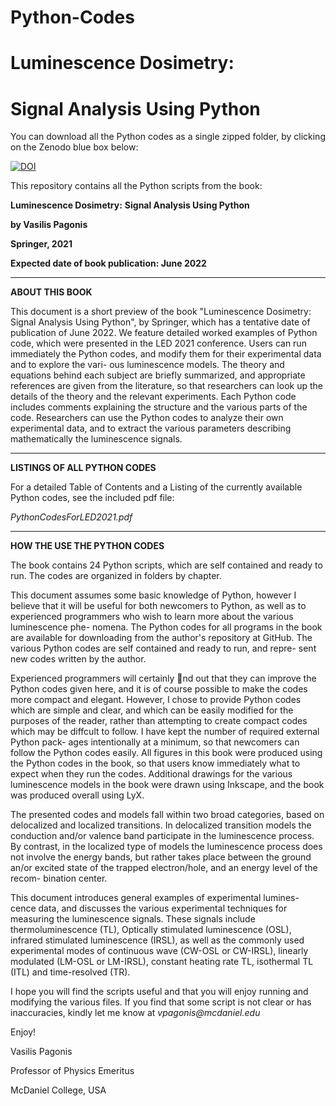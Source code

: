 # Python-Codes
# Luminescence Dosimetry:
# Signal Analysis Using Python

You can download all the Python codes as a single zipped folder, by clicking on the Zenodo blue box below:

[![DOI](https://zenodo.org/badge/324629435.svg)](https://zenodo.org/badge/latestdoi/324629435)

This repository contains all the Python scripts from the book:


**Luminescence Dosimetry:**
**Signal Analysis Using Python**

**by Vasilis Pagonis**

**Springer, 2021**

**Expected date of book publication: June 2022**

__________________________________

**ABOUT THIS BOOK**

This document is a short preview of the book "Luminescence Dosimetry:
Signal Analysis Using Python", by Springer, which has a tentative date of
publication of June 2022.
We feature detailed worked examples of Python code, which were
presented in the LED 2021 conference. Users can run immediately the Python
codes, and modify them for their experimental data and to explore the vari-
ous luminescence models. The theory and equations behind each subject are
briefly summarized, and appropriate references are given from the literature,
so that researchers can look up the details of the theory and the relevant
experiments. 
Each Python code includes comments explaining the structure
and the various parts of the code. Researchers can use the Python codes to
analyze their own experimental data, and to extract the various parameters
describing mathematically the luminescence signals.

__________________________________
**LISTINGS OF ALL PYTHON CODES**

For a detailed Table of Contents and a Listing of the currently available Python codes, see the included pdf file:

_PythonCodesForLED2021.pdf_

__________________________________
**HOW THE USE THE PYTHON CODES**

The book contains 24 Python scripts, which are self contained and ready to run. 
The codes are organized in folders by chapter.

This document assumes some basic knowledge of Python, however I believe
that it will be useful for both newcomers to Python, as well as to experienced
programmers who wish to learn more about the various luminescence phe-
nomena. The Python codes for all programs in the book are available for
downloading from the author's repository at GitHub.
The various Python codes are self contained and ready to run, and repre-
sent new codes written by the author.

Experienced programmers will certainly nd out that they can improve
the Python codes given here, and it is of course possible to make the codes
more compact and elegant. However, I chose to provide Python codes which
are simple and clear, and which can be easily modified for the purposes of
the reader, rather than attempting to create compact codes which may be
diffcult to follow. I have kept the number of required external Python pack-
ages intentionally at a minimum, so that newcomers can follow the Python
codes easily. All figures in this book were produced using the Python codes
in the book, so that users know immediately what to expect when they run
the codes. Additional drawings for the various luminescence models in the
book were drawn using Inkscape, and the book was produced overall using
LyX.

The presented codes and models fall within two broad categories, based
on delocalized and localized transitions. In delocalized transition models the
conduction and/or valence band participate in the luminescence process. By
contrast, in the localized type of models the luminescence process does not
involve the energy bands, but rather takes place between the ground an/or
excited state of the trapped electron/hole, and an energy level of the recom-
bination center.

This document introduces general examples of experimental lumines-
cence data, and discusses the various experimental techniques for measuring
the luminescence signals. These signals include thermoluminescence (TL),
Optically stimulated luminescence (OSL), infrared stimulated luminescence
(IRSL), as well as the commonly used experimental modes of continuous
wave (CW-OSL or CW-IRSL), linearly modulated (LM-OSL or LM-IRSL),
constant heating rate TL, isothermal TL (ITL) and time-resolved (TR).

I hope you will find the scripts useful and that you will enjoy running and modifying the various files.
If you find that some script is not clear or has inaccuracies, kindly let me know at
_vpagonis@mcdaniel.edu_

Enjoy!

Vasilis Pagonis

Professor of Physics Emeritus

McDaniel College, USA
